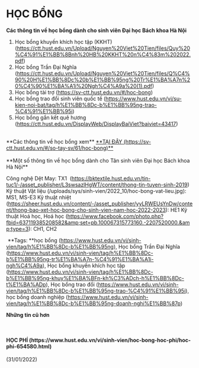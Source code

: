# HỌC BỔNG

**Các thông tin về học bổng dành cho sinh viên Đại học Bách khoa Hà Nội**<br/>
1. Học bổng khuyến khích học tập (KKHT) (https://ctt.hust.edu.vn/Upload/Nguyen%20Viet%20Tien/files/Quy%20%C4%91%E1%BB%8Bnh%20HB%20KKHT%20n%C4%83m%202022.pdf)<br/>
2. Học bổng Trần Đại Nghĩa (https://ctt.hust.edu.vn/Upload/Nguyen%20Viet%20Tien/files/Q%C4%90%20H%E1%BB%8Dc%20b%E1%BB%95ng%20Tr%E1%BA%A7n%20%C4%90%E1%BA%A1i%20Ngh%C4%A9a%20(1).pdf)<br/>
3. Học bổng tài trợ (https://sv-ctt.hust.edu.vn/#/hoc-bong)<br/>
4. Học bổng trao đổi sinh viên quốc tế (https://www.hust.edu.vn/vi/su-kien-noi-bat/tag/h%E1%BB%8Dc-b%E1%BB%95ng-trao-%C4%91%E1%BB%95i)<br/>
5. Học bổng gắn kết quê hương (https://ctt.hust.edu.vn/DisplayWeb/DisplayBaiViet?baiviet=43417)<br/>
<br/>
**Các thông tin về học bổng xem** <u>**TẠI ĐÂY (https://sv-ctt.hust.edu.vn/#/so-tay-sv/61/hoc-bong)**</u><br/>
<br/>
**Một số thông tin về học bổng dành cho Tân sinh viên Đại học Bách khoa Hà Nội**

Công nghệ Dệt May: TX1  (https://bktextile.hust.edu.vn/tin-tuc1/-/asset_publisher/L3swsazlHgWT/content/thong-tin-tuyen-sinh-2019)
Kỹ thuật Vật liệu (/uploads/sys/sinh-vien/2022_10/hoc-bong-vat-lieu.jpg): MS1, MS-E3
Kỹ thuật nhiệt (https://sheer.hust.edu.vn/content/-/asset_publisher/yyLRWEUsYnDw/content/thong-bao-xet-hoc-bong-cho-sinh-vien-nam-hoc-2022-2023): HE1
Kỹ thuật Hoá học, Hoá học (https://www.facebook.com/photo.php?fbid=637119385208582&amp;set=pb.100067315773160.-2207520000.&amp;type=3): CH1, CH2

 **Tags: **học bổng (https://www.hust.edu.vn/vi/sinh-vien/tag/h%E1%BB%8Dc-b%E1%BB%95ng), Học bổng Trần Đại Nghĩa (https://www.hust.edu.vn/vi/sinh-vien/tag/h%E1%BB%8Dc-b%E1%BB%95ng-tr%E1%BA%A7n-%C4%91%E1%BA%A1i-ngh%C4%A9a), Học bổng khuyến khích học tập (https://www.hust.edu.vn/vi/sinh-vien/tag/h%E1%BB%8Dc-b%E1%BB%95ng-khuy%E1%BA%BFn-kh%C3%ADch-h%E1%BB%8Dc-t%E1%BA%ADp), Học bổng trao đổi (https://www.hust.edu.vn/vi/sinh-vien/tag/h%E1%BB%8Dc-b%E1%BB%95ng-trao-%C4%91%E1%BB%95i), học bổng doanh nghiệp (https://www.hust.edu.vn/vi/sinh-vien/tag/h%E1%BB%8Dc-b%E1%BB%95ng-doanh-nghi%E1%BB%87p)

**Những tin cũ hơn**

 
<h4>HỌC PHÍ (https://www.hust.edu.vn/vi/sinh-vien/hoc-bong-hoc-phi/hoc-phi-654580.html)</h4>
(31/01/2022)